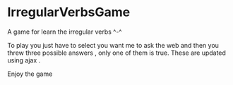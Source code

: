 # IrregularVerbsGame
A game for learn the irregular verbs ^-^


To play you just have to select you want me to ask the web and then you threw three possible answers , only one of them is true. These are updated using ajax .

Enjoy the game
